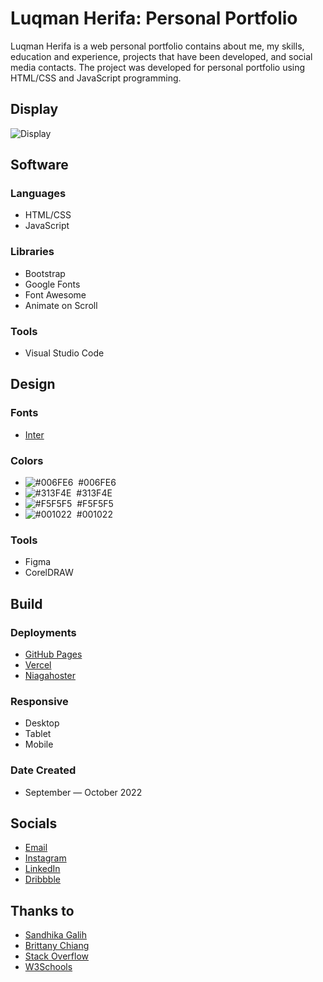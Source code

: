 # Luqman Herifa: Personal Portfolio
Luqman Herifa is a web personal portfolio contains about me, my skills, education and experience, projects that have been developed, and social media contacts. The project was developed for personal portfolio using HTML/CSS and JavaScript programming.

## Display
![Display](https://luqmanherifa.site/img/imgluqmanherifa.png)

## Software
### Languages
  - HTML/CSS
  - JavaScript

### Libraries
  - Bootstrap
  - Google Fonts
  - Font Awesome
  - Animate on Scroll

### Tools
  - Visual Studio Code
  
## Design
### Fonts
  - [Inter](https://fonts.google.com/specimen/Inter)
  
### Colors
  - ![#006FE6](https://placehold.co/20x20/006FE6/006FE6.png)  #006FE6
  - ![#313F4E](https://placehold.co/20x20/313F4E/313F4E.png)  #313F4E
  - ![#F5F5F5](https://placehold.co/20x20/F5F5F5/F5F5F5.png)  #F5F5F5
  - ![#001022](https://placehold.co/20x20/001022/001022.png)  #001022
  
### Tools
  - Figma
  - CorelDRAW

## Build
### Deployments
  - [GitHub Pages](https://luqmanherifa.github.io/luqman-herifa-personal-portfolio)
  - [Vercel](https://luqmanherifa.vercel.app)
  - [Niagahoster](https://luqmanherifa.site)
  
### Responsive
  - Desktop
  - Tablet
  - Mobile

### Date Created
  - September — October 2022
  
## Socials
  - [Email](mailto:luqmanherifa@gmail.com)
  - [Instagram](https://www.instagram.com/luqmanherifa)
  - [LinkedIn](https://www.linkedin.com/in/luqmanherifa)
  - [Dribbble](https://dribbble.com/luqmanherifa)

## Thanks to
  - [Sandhika Galih](https://www.youtube.com/@sandhikagalihWPU)
  - [Brittany Chiang](https://github.com/bchiang7)
  - [Stack Overflow](https://stackoverflow.com)
  - [W3Schools](https://www.w3schools.com)
